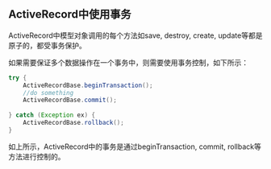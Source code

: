 ## ActiveRecord中使用事务

ActiveRecord中模型对象调用的每个方法如save, destroy, create, update等都是原子的，都受事务保护。

如果需要保证多个数据操作在一个事务中，则需要使用事务控制，如下所示：

```java
try {
	ActiveRecordBase.beginTransaction();
	//do something
	ActiveRecordBase.commit();
	
} catch (Exception ex) {
	ActiveRecordBase.rollback();
}
```

如上所示，ActiveRecord中的事务是通过beginTransaction, commit, rollback等方法进行控制的。
